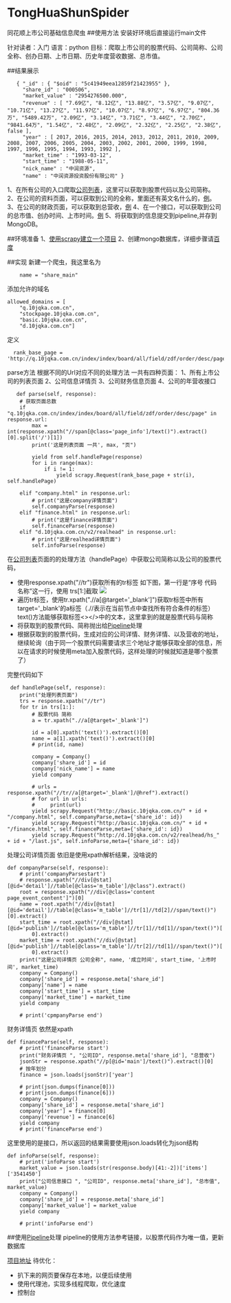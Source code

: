 # TongHuaShunSpider
同花顺上市公司基础信息爬虫
##使用方法
安装好环境后直接运行main文件



针对读者：入门
语言：python
目标：爬取上市公司的股票代码、公司简称、公司全称、创办日期、上市日期、历史年度营收数据、总市值。

##结果展示

       { "_id" : { "$oid" : "5c41949eea12859f21423955" },
         "share_id" : "000506",
         "market_value" : "2954276500.000", 
         "revenue" : [ "7.69亿", "8.12亿", "13.88亿", "3.57亿", "9.07亿", "10.71亿", "13.27亿", "11.97亿", "10.07亿", "8.97亿", "6.97亿", "804.36万", "5489.42万", "2.09亿", "3.14亿", "3.71亿", "3.44亿", "2.70亿", "9841.64万", "1.54亿", "2.48亿", "2.09亿", "2.32亿", "2.25亿", "2.38亿", false ], 
         "year" : [ 2017, 2016, 2015, 2014, 2013, 2012, 2011, 2010, 2009, 2008, 2007, 2006, 2005, 2004, 2003, 2002, 2001, 2000, 1999, 1998, 1997, 1996, 1995, 1994, 1993, 1992 ], 
         "market_time" : "1993-03-12", 
         "start_time" : "1988-05-11", 
         "nick_name" : "中润资源", 
         "name" : "中润资源投资股份有限公司" }

1、在所有公司的入口爬取[公司列表](http://q.10jqka.com.cn/index/index/board/all/field/zdf/order/desc/page/1)，这里可以获取到股票代码以及公司简称。
2、在公司的资料页面，可以获取到公司的全称，里面还有英文名什么的，[例](http://stockpage.10jqka.com.cn/600157/company/)。
3、在公司的财政页面，可以获取到总营收，[例](http://basic.10jqka.com.cn/600157/finance.html)
4、在一个接口，可以获取到公司的总市值、创办时间、上市时间。[例](http://d.10jqka.com.cn/v2/realhead/hs_600157/last.js)
5、将获取到的信息提交到pipeline,并存到MongoDB。

##环境准备
1、[使用scrapy建立一个项目](https://scrapy-chs.readthedocs.io/zh_CN/1.0/intro/overview.html)
2、创建mongo数据库，详细步骤请[百度](https://www.baidu.com)

##实现
新建一个爬虫，我这里名为

        name = "share_main"

添加允许的域名
   
    allowed_domains = [
        "q.10jqka.com.cn",
        "stockpage.10jqka.com.cn",
        "basic.10jqka.com.cn",
        "d.10jqka.com.cn"]
   定义

      rank_base_page = 'http://q.10jqka.com.cn/index/index/board/all/field/zdf/order/desc/page/'

parse方法
根据不同的Url对应不同的处理方法
一共有四种页面：
1、所有上市公司的列表页面
2、公司信息详情页
3、公司财务信息页面
4、公司的年营收接口

       def parse(self, response):
        # 获取页面总数
        if "q.10jqka.com.cn/index/index/board/all/field/zdf/order/desc/page" in response.url:
            max = int(response.xpath("//span[@class='page_info']/text()").extract()[0].split('/')[1])
            print('这是列表页面 一共', max, "页")

            yield from self.handlePage(response)
            for i in range(max):
                if i != 1:
                    yield scrapy.Request(rank_base_page + str(i), self.handlePage)

        elif "company.html" in response.url:
            # print("这是company详情页面")
            self.companyParse(response)
        elif "finance.html" in response.url:
            # print("这是finance详情页面")
            self.financeParse(response)
        elif "d.10jqka.com.cn/v2/realhead" in response.url:
            # print("这是realhead详情页面")
            self.infoParse(response)

在[公司列表](http://q.10jqka.com.cn/index/index/board/all/field/zdf/order/desc/page/1)页面的的处理方法（handlePage）中获取公司简称以及公司的股票代码，
+ 使用response.xpath("//tr")获取所有的tr标签
如下图，第一行是“序号 代码 名称”这一行，使用 trs[1:]截取
![](https://upload-images.jianshu.io/upload_images/3500742-e6f3dbf2a120b98b.png?imageMogr2/auto-orient/strip%7CimageView2/2/w/1240)
+ 遍历tr标签，使用tr.xpath(".//a[@target='_blank']")获取tr标签中所有target='_blank'的a标签（.//表示在当前节点中查找所有符合条件的标签）
text()方法能够获取标签<></>中的文本，这里拿到的就是股票代码与简称
+ 将获取到的股票代码、简称抛出给[Pipeline](https://scrapy-chs.readthedocs.io/zh_CN/1.0/topics/item-pipeline.html)处理
+ 根据获取到的股票代码，生成对应的公司详情、财务详情、以及营收的地址，继续轮询（由于同一个股票代码需要请求三个地址才能够获取全部的信息，所以在请求的时候使用meta加入股票代码，这样处理的时候就知道是哪个股票了）

完整代码如下

     def handlePage(self, response):
        print("处理列表页面")
        trs = response.xpath("//tr")
        for tr in trs[1:]:
            # 股票代码 简称
            a = tr.xpath(".//a[@target='_blank']")

            id = a[0].xpath('text()').extract()[0]
            name = a[1].xpath('text()').extract()[0]
            # print(id, name)

            company = Company()
            company['share_id'] = id
            company['nick_name'] = name
            yield company

            # urls = response.xpath("//tr//a[@target='_blank']/@href").extract()
            # for url in urls:
            #     print(url)
            yield scrapy.Request("http://basic.10jqka.com.cn/" + id + "/company.html", self.companyParse,meta={'share_id': id})
            yield scrapy.Request("http://basic.10jqka.com.cn/" + id + "/finance.html", self.financeParse,meta={'share_id': id})
            yield scrapy.Request("http://d.10jqka.com.cn/v2/realhead/hs_" + id + "/last.js", self.infoParse,meta={'share_id': id})

处理公司详情页面
依旧是使用xpath解析结果，没啥说的

    def companyParse(self, response):
        # print('companyParsestart')
        # response.xpath("//div[@stat][@id='detail']//table[@class='m_table']/@class").extract()
        root = response.xpath("//div[@class='content page_event_content']")[0]
        name = root.xpath("//div[@stat][@id='detail']//table[@class='m_table']//tr[1]//td[2]//span/text()")[0].extract()
        start_time = root.xpath("//div[@stat][@id='publish']//table[@class='m_table']//tr[1]//td[1]//span/text()")[
            0].extract()
        market_time = root.xpath("//div[@stat][@id='publish']//table[@class='m_table']//tr[2]//td[1]//span/text()")[
            0].extract()
        print("这是公司详情页 公司全称", name, '成立时间', start_time, '上市时间', market_time)
        company = Company()
        company['share_id'] = response.meta['share_id']
        company['name'] = name
        company['start_time'] = start_time
        company['market_time'] = market_time
        yield company

        # print('cpmpanyParse end')

财务详情页 依然是xpath

    def financeParse(self, response):
        # print('financeParse start')
        print("财务详情页 ", "公司ID", response.meta['share_id'], "总营收")
        jsonStr = response.xpath("//p[@id='main']/text()").extract()[0]
        # 按年划分
        finance = json.loads(jsonStr)['year']

        # print(json.dumps(finance[0]))
        # print(json.dumps(finance[6]))
        company = Company()
        company['share_id'] = response.meta['share_id']
        company['year'] = finance[0]
        company['revenue'] = finance[6]
        yield company
        # print('financeParse end')


这里使用的是接口，所以返回的结果需要使用json.loads转化为json结构

    def infoParse(self, response):
        # print('infoParse start')
        market_value = json.loads(str(response.body)[41:-2])['items']['3541450']
        print("公司信息接口 ", "公司ID", response.meta['share_id'], "总市值", market_value)
        company = Company()
        company['share_id'] = response.meta['share_id']
        company['market_value'] = market_value
        yield company

        # print('infoParse end')


##使用[Pipeline](https://scrapy-chs.readthedocs.io/zh_CN/1.0/topics/item-pipeline.html)处理
pipeline的使用方法参考链接，以股票代码作为唯一值，更新数据库

[项目地址](https://github.com/Billxxxx/TongHuaShunSpider)
待优化：
+ 扒下来的网页要保存在本地，以便后续使用
+ 使用代理池，实现多线程爬取，优化速度
+ 控制台
